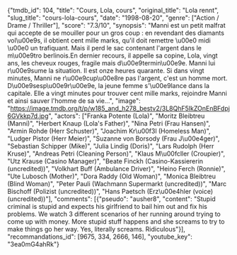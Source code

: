 {"tmdb_id": 104, "title": "Cours, Lola, cours", "original_title": "Lola rennt", "slug_title": "cours-lola-cours", "date": "1998-08-20", "genre": ["Action / Drame / Thriller"], "score": "7.3/10", "synopsis": "Manni est un petit malfrat qui accepte de se mouiller pour un gros coup : en revendant des diamants vol\u00e9s, il obtient cent mille marks, qu'il doit remettre \u00e0 midi \u00e0 un trafiquant. Mais il perd le sac contenant l'argent dans le m\u00e9tro berlinois.En dernier recours, il appelle sa copine, Lola, vingt ans, les cheveux rouges, fragile mais d\u00e9termin\u00e9e. Manni lui r\u00e9sume la situation. Il est onze heures quarante. Si dans vingt minutes, Manni ne r\u00e9cup\u00e8re pas l'argent, c'est un homme mort. D\u00e9sesp\u00e9r\u00e9e, la jeune femme s'\u00e9lance dans la capitale. Elle a vingt minutes pour trouver cent mille marks, rejoindre Manni et ainsi sauver l'homme de sa vie...", "image": "https://image.tmdb.org/t/p/w185_and_h278_bestv2/3L8QhF5IkZOnEnBFdpj6GVkkp7d.jpg", "actors": ["Franka Potente (Lola)", "Moritz Bleibtreu (Manni)", "Herbert Knaup (Lola's Father)", "Nina Petri (Frau Hansen)", "Armin Rohde (Herr Schuster)", "Joachim Kr\u00f3l (Homeless Man)", "Ludger Pistor (Herr Meier)", "Suzanne von Borsody (Frau J\u00e4ger)", "Sebastian Schipper (Mike)", "Julia Lindig (Doris)", "Lars Rudolph (Herr Kruse)", "Andreas Petri (Cleaning Person)", "Klaus M\u00fcller (Croupier)", "Utz Krause (Casino Manager)", "Beate Finckh (Casino-Kassiererin (uncredited))", "Volkhart Buff (Ambulance Driver)", "Heino Ferch (Ronnie)", "Ute Lubosch (Mother)", "Dora Raddy (Old Woman)", "Monica Bleibtreu (Blind Woman)", "Peter Pauli (Wachmann Supermarkt (uncredited))", "Marc Bischoff (Polizist (uncredited))", "Hans Paetsch (Erz\u00e4hler (voice) (uncredited))"], "comments": [{"pseudo": "ausher8", "content": "Stupid criminal is stupid and expects his girlfriend to bail him out and fix his problems. We watch 3 different scenarios of her running around trying to come up with money. More stupid stuff happens and she screams to try to make things go her way. Yes, literally screams. Ridiculous"}], "recommandations_id": [9675, 334, 2666, 146], "youtube_key": "3ea0mG4ahRk"}